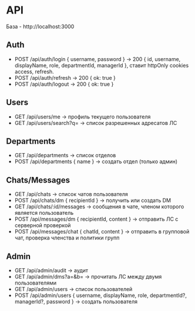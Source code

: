 
# API
База - http://localhost:3000

## Auth
- POST /api/auth/login { username, password } -> 200 { id, username, displayName, role, departmentId, managerId }, ставит httpOnly cookies access, refresh.
- POST /api/auth/refresh -> 200 { ok: true }
- POST /api/auth/logout -> 200 { ok: true }

## Users
- GET /api/users/me -> профиль текущего пользователя
- GET /api/users/search?q= -> список разрешенных адресатов ЛС

## Departments
- GET /api/departments -> список отделов
- POST /api/departments { name } -> создать отдел (только админ)

## Chats/Messages
- GET /api/chats -> список чатов пользователя
- POST /api/chats/dm { recipientId } -> получить или создать DM
- GET /api/chats/:id/messages -> сообщения в чате, членом которого является пользователь
- POST /api/messages/dm { recipientId, content } -> отправить ЛС с серверной проверкой
- POST /api/messages/chat { chatId, content } -> отправить в групповой чат, проверка членства и политики групп

## Admin
- GET /api/admin/audit -> аудит
- GET /api/admin/dms?a=&b= -> прочитать ЛС между двумя пользователями
- GET /api/admin/users -> список пользователей
- POST /api/admin/users { username, displayName, role, departmentId?, managerId?, password } -> создать пользователя
